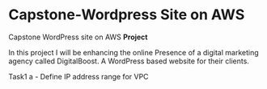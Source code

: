 # Capstone-Wordpress Site on AWS
Capstone WordPress site on AWS
**Project**

In this project I will be enhancing the online Presence of a digital marketing agency called DigitalBoost. A WordPress based website for their clients.

Task1 a - Define IP address range for VPC


